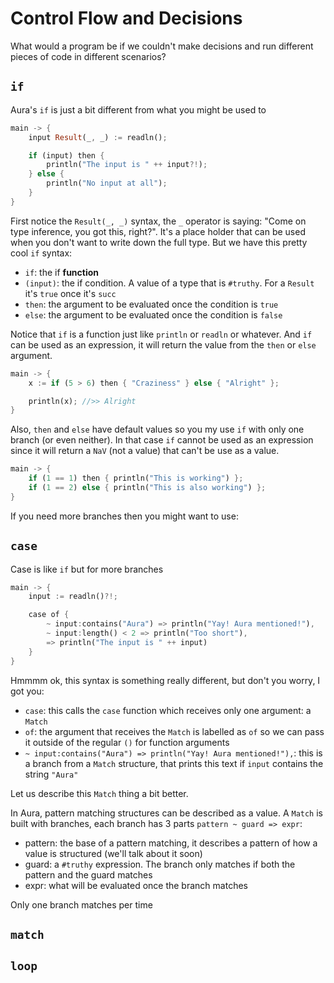 # Control Flow and Decisions

What would a program be if we couldn't make decisions and run different pieces of code in different scenarios?

## `if`

Aura's `if` is just a bit different from what you might be used to

```rs
main -> {
    input Result(_, _) := readln();

    if (input) then {
        println("The input is " ++ input?!);
    } else {
        println("No input at all");
    }
}
```

First notice the `Result(_, _)` syntax, the `_` operator is saying: "Come on type inference, you got this, right?". It's a place holder that can be used when you don't want to write down the full type. But we have this pretty cool `if` syntax:

- `if`: the if **function**
- `(input)`: the if condition. A value of a type that is `#truthy`. For a `Result` it's `true` once it's `succ`
- `then`: the argument to be evaluated once the condition is `true`
- `else`: the argument to be evaluated once the condition is `false`

Notice that `if` is a function just like `println` or `readln` or whatever. And `if` can be used as an expression, it will return the value from the `then` or `else` argument.

```rs
main -> {
    x := if (5 > 6) then { "Craziness" } else { "Alright" };

    println(x); //>> Alright
}
```

Also, `then` and `else` have default values so you my use `if` with only one branch (or even neither). In that case `if` cannot be used as an expression since it will return a `NaV` (not a value) that can't be use as a value.

```rs
main -> {
    if (1 == 1) then { println("This is working") };
    if (1 == 2) else { println("This is also working") };
}
```

If you need more branches then you might want to use:

## `case`

Case is like `if` but for more branches

```rs
main -> {
    input := readln()?!;

    case of {
        ~ input:contains("Aura") => println("Yay! Aura mentioned!"),
        ~ input:length() < 2 => println("Too short"),
        => println("The input is " ++ input)
    }
}
```

Hmmmm ok, this syntax is something really different, but don't you worry, I got you:

- `case`: this calls the `case` function which receives only one argument: a `Match`
- `of`: the argument that receives the `Match` is labelled as `of` so we can pass it outside of the regular `()` for function arguments
- `~ input:contains("Aura") => println("Yay! Aura mentioned!"),`: this is a branch from a `Match` structure, that prints this text if `input` contains the string `"Aura"`

Let us describe this `Match` thing a bit better.

In Aura, pattern matching structures can be described as a value. A `Match` is built with branches, each branch has 3 parts `pattern ~ guard => expr`:

- pattern: the base of a pattern matching, it describes a pattern of how a value is structured (we'll talk about it soon)
- guard: a `#truthy` expression. The branch only matches if both the pattern and the guard matches
- expr: what will be evaluated once the branch matches

Only one branch matches per time

## `match`

## `loop`